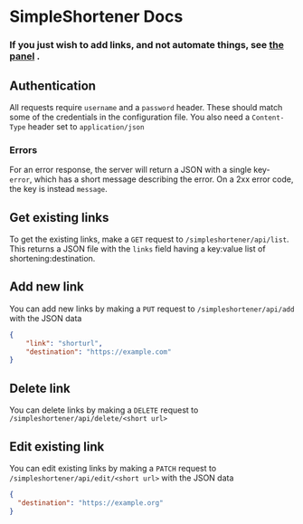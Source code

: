 <!---
This file is not needed to compile the app. It's generated with https://dillinger.io
-->

# SimpleShortener Docs

### If you just wish to add links, and not automate things, see [the panel](/simpleshortener/)  .

## Authentication

All requests require `username` and a `password` header. These should match some of the credentials in the configuration file.  You also need a `Content-Type` header set to `application/json`

### Errors

For an error response, the server will return a JSON with a single key- `error`, which has a short message describing the error. On a 2xx error code, the key is instead `message`.

## Get existing links

To get the existing links, make a `GET` request to `/simpleshortener/api/list`. This returns a JSON file with the `links` field having a key:value list of shortening:destination.

## Add new link

You can add new links by making a `PUT` request to `/simpleshortener/api/add` with the JSON data

```json
{
    "link": "shorturl",
    "destination": "https://example.com"
}
```

## Delete link

You can delete links by making a `DELETE` request to `/simpleshortener/api/delete/<short url>`

## Edit existing link

You can edit existing links by making a `PATCH` request to `/simpleshortener/api/edit/<short url>` with the JSON data

```json
{
  "destination": "https://example.org"  
}
```
